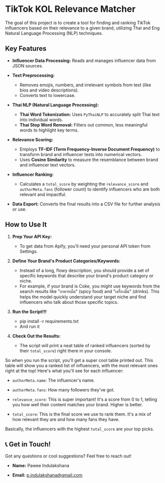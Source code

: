 # TikTok KOL Relevance Matcher

The goal of this project is to create a tool for finding and ranking TikTok influencers based on their relevance to a given brand, utilizing Thai and Eng Natural Language Processing (NLP) techniques.

## Key Features

- **Influencer Data Processing:** Reads and manages influencer data from JSON sources.

- **Text Preprocessing:**

  - Removes emojis, numbers, and irrelevant symbols from text (like bios and video descriptions).
  - Converts text to lowercase.

- **Thai NLP (Natural Language Processing):**

  - **Thai Word Tokenization:** Uses `PyThaiNLP` to accurately split Thai text into individual words.
  - **Thai Stop Word Removal:** Filters out common, less meaningful words to highlight key terms.

- **Relevance Scoring:**

  - Employs **TF-IDF (Term Frequency-Inverse Document Frequency)** to transform brand and influencer texts into numerical vectors.
  - Uses **Cosine Similarity** to measure the resemblance between brand and influencer text vectors.

- **Influencer Ranking:**

  - Calculates a `total_score` by weighting the `relevance_score` and `authorMeta.fans` (follower count) to identify influencers who are both relevant and impactful.

- **Data Export:** Converts the final results into a CSV file for further analysis or use.

## How to Use It

1.  **Prep Your API Key:**

    - To get data from Apify, you'll need your personal API token from Settings.

2.  **Define Your Brand's Product Categories/Keywords:**

    - Instead of a long, flowy description, you should provide a set of specific keywords that describe your brand's product category or niche.
    - For example, if your brand is Coke, you might use keywords from the search results like "อาหารเผ็ด" (spicy food) and "เครื่องดื่ม" (drinks). This helps the model quickly understand your target niche and find influencers who talk about those specific topics.

3.  **Run the Script!!!**

    - pip install -r requirements.txt
    - And run it

4.  **Check Out the Results:**
    - The script will print a neat table of ranked influencers (sorted by their `total_score`) right there in your console.

So when you run the script, you'll get a super cool table printed out. This table will show you a ranked list of influencers, with the most relevant ones right at the top! Here's what you'll see for each influencer:

- `authorMeta.name`: The influencer's name.

- `authorMeta.fans`: How many followers they've got.

- `relevance_score`: This is super important! It's a score from 0 to 1, telling you how well their content matches your brand. Higher is better.

- `total_score`: This is the final score we use to rank them. It's a mix of how relevant they are and how many fans they have.

Basically, the influencers with the highest `total_score` are your top picks.

## 📞 Get in Touch!

Got any questions or cool suggestions? Feel free to reach out!

- **Name:** Pawee Indulakshana

- **Email:** p.indulakshana@gmail.com
